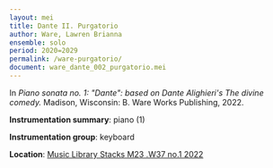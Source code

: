 ```yaml
---
layout: mei
title: Dante II. Purgatorio
author: Ware, Lawren Brianna
ensemble: solo  
period: 2020=2029
permalink: /ware-purgatorio/
document: ware_dante_002_purgatorio.mei
---
```

   
In *Piano sonata no. 1: "Dante": based on Dante Alighieri's The divine comedy.* Madison, Wisconsin: B. Ware Works Publishing, 2022.

**Instrumentation summary**: piano (1) 

**Instrumentation group**: keyboard

**Location**: <a href="https://tufts.primo.exlibrisgroup.com/permalink/01TUN_INST/1kc9gia/alma991018809057203851" target="_blank">Music Library Stacks M23 .W37 no.1 2022</a>
